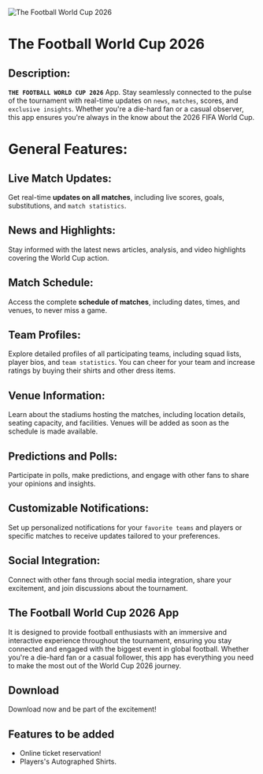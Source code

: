 ![The Football World Cup 2026](https://th.bing.com/th/id/R.b6a719e275e36d545f55fd09c58337ed?rik=%2bwyYeh5TAijzIw&riu=http%3a%2f%2f1.bp.blogspot.com%2f-AUqWYr8PSXY%2fUr8RMz7eciI%2fAAAAAAAABPg%2fUt2lljyZfOI%2fs1600%2ffootball%2bwallpapers%2bhd%2b(3).jpg&ehk=v7571Jmp2%2bEnRxjAaOPpj89mqkAF5hvzMeVQuRp81Vk%3d&risl=&pid=ImgRaw&r=0)

# The Football World Cup 2026

## Description:
**`THE FOOTBALL WORLD CUP 2026`** App. Stay seamlessly connected to the pulse of the tournament with real-time updates on `news`, `matches`, scores, and `exclusive insights`. Whether you're a die-hard fan or a casual observer, this app ensures you're always in the know about the 2026 FIFA World Cup.

# General Features:

## Live Match Updates:
Get real-time **updates on all matches**, including live scores, goals, substitutions, and `match statistics`.
## News and Highlights:
 Stay informed with the latest news articles, analysis, and video highlights covering the World Cup action.
## Match Schedule:
 Access the complete **schedule of matches**, including dates, times, and venues, to never miss a game.
## Team Profiles:
Explore detailed profiles of all participating teams, including squad lists, player bios, and `team statistics`. You can cheer for your team and increase ratings by buying their shirts and other dress items.
## Venue Information:
Learn about the stadiums hosting the matches, including location details, seating capacity, and facilities. Venues will be added as soon as the schedule is made available.
## Predictions and Polls:
Participate in polls, make predictions, and engage with other fans to share your opinions and insights.
## Customizable Notifications:
Set up personalized notifications for your `favorite teams` and players or specific matches to receive updates tailored to your preferences.
## Social Integration:
Connect with other fans through social media integration, share your excitement, and join discussions about the tournament.
## The Football World Cup 2026 App
It is designed to provide football enthusiasts with an immersive and interactive experience throughout the tournament, ensuring you stay connected and engaged with the biggest event in global football. Whether you're a die-hard fan or a casual follower, this app has everything you need to make the most out of the World Cup 2026 journey.
## Download
Download now and be part of the excitement!
## Features to be added
- Online ticket reservation!
- Players's Autographed Shirts.
